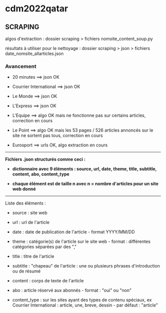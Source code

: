 # cdm2022qatar

## SCRAPING

algos d'extraction : dossier scraping > fichiers nomsite_content_soup.py

résultats à utiliser pour le nettoyage : dossier scraping > json > fichiers date_nomsite_allarticles.json

### Avancement
- 20 minutes ==> json OK

- Courrier International ==> json OK

- Le Monde ==> json OK

- L'Express ==> json OK

- L'Equipe ==> algo OK mais ne fonctionne pas sur certains articles, correction en cours

- Le Point ==> algo OK mais les 53 pages / 526 articles annoncés sur le site ne sortent pas tous, correction en cours

- Eurosport ==> urls OK, algo extraction en cours
   
   
---

     
**Fichiers .json structurés comme ceci :**

- **dictionnaire avec 9 éléments : source, url, date, theme, title, subtitle, content, abo, content_type**

- **chaque élément est de taille n avec n = nombre d'articles pour un site web donné**
   
   
---

          
Liste des éléments : 

- source : site web

- url : url de l'article

- date : date de publication de l'article - format YYYY/MM/DD

- theme : catégorie(s) de l'article sur le site web - format : différentes catégories séparées par des ","

- title : titre de l'article

- subtitle : "chapeau" de l'article : une ou plusieurs phrases d'introduction ou de résumé

- content : corps de texte de l'article

- abo : article réservé aux abonnés - format : "oui" ou "non"

- content_type : sur les sites ayant des types de contenu spéciaux, ex Courrier International : article, une, breve, dessin - par défaut : "article"

